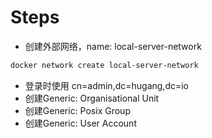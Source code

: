 # Steps

- 创建外部网络，name: local-server-network

```bash
docker network create local-server-network
```

- 登录时使用 cn=admin,dc=hugang,dc=io
- 创建Generic: Organisational Unit
- 创建Generic: Posix Group
- 创建Generic: User Account
